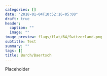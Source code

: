 ```yaml
---
categories: []
date: "2018-01-04T10:52:16-05:00"
draft: true
header:
  caption: ""
  image: ""
image_preview: flags/flat/64/Switzerland.png
subtitle: Test
summary: ""
tags: []
title: Burch/Baertsch
---
```


Placeholder
